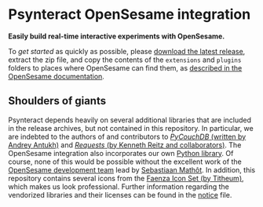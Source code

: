# Psynteract OpenSesame integration

__Easily build real-time interactive experiments with OpenSesame.__

To *get started* as quickly as possible, please [download the latest release](https://github.com/psynteract/psynteract-os/releases), extract the zip file, and copy the contents of the `extensions` and `plugins` folders to places where OpenSesame can find them, as [described in the OpenSesame documentation](http://osdoc.cogsci.nl/plug-ins/installation/).

## Shoulders of giants

Psynteract depends heavily on several additional libraries that are included in the release archives, but not contained in this repository. In particular, we are indebted to the authors of and contributors to [*PyCouchDB* (written by Andrey Antukh)](https://pycouchdb.readthedocs.org/) and [*Requests* (by Kenneth Reitz and collaborators)](http://python-requests.org/). The OpenSesame integration also incorporates our own [Python library](https://github.com/psynteract/psynteract-py). Of course, none of this would be possible without the excellent work of the [OpenSesame development team](http://osdoc.cogsci.nl/about/) lead by [Sebastiaan Mathôt](http://www.cogsci.nl/smathot).
In addition, this repository contains several icons from the [Faenza Icon Set (by Titheum)](http://tiheum.deviantart.com/art/Faenza-Icons-173323228), which makes us look professional. Further information regarding the vendorized libraries and their licenses can be found in the [notice](/NOTICE.md) file.
